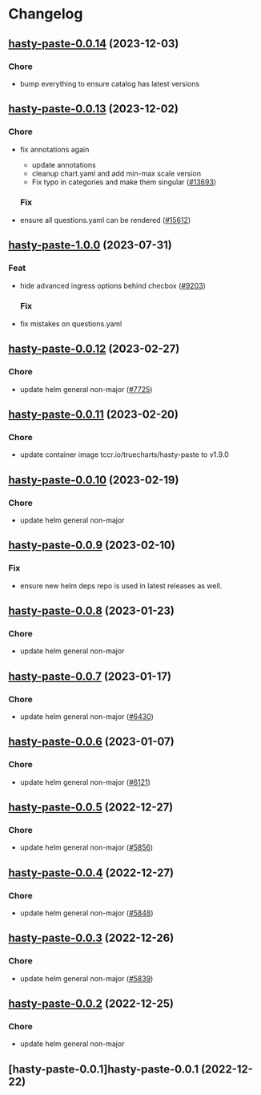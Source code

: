 # Changelog






## [hasty-paste-0.0.14](https://github.com/truecharts/charts/compare/hasty-paste-0.0.13...hasty-paste-0.0.14) (2023-12-03)

### Chore

- bump everything to ensure catalog has latest versions
  
  


## [hasty-paste-0.0.13](https://github.com/truecharts/charts/compare/hasty-paste-1.0.0...hasty-paste-0.0.13) (2023-12-02)

### Chore

- fix annotations again
  - update annotations
  - cleanup chart.yaml and add min-max scale version
  - Fix typo in categories and make them singular ([#13693](https://github.com/truecharts/charts/issues/13693))
  
  ### Fix

- ensure all questions.yaml can be rendered ([#15612](https://github.com/truecharts/charts/issues/15612))
  
  











## [hasty-paste-1.0.0](https://github.com/truecharts/charts/compare/hasty-paste-0.0.12...hasty-paste-1.0.0) (2023-07-31)

### Feat

- hide advanced ingress options behind checbox ([#9203](https://github.com/truecharts/charts/issues/9203))
  
  ### Fix

- fix mistakes on questions.yaml
  
  


## [hasty-paste-0.0.12](https://github.com/truecharts/charts/compare/hasty-paste-0.0.11...hasty-paste-0.0.12) (2023-02-27)

### Chore

- update helm general non-major ([#7725](https://github.com/truecharts/charts/issues/7725))
  
  


## [hasty-paste-0.0.11](https://github.com/truecharts/charts/compare/hasty-paste-0.0.10...hasty-paste-0.0.11) (2023-02-20)

### Chore

- update container image tccr.io/truecharts/hasty-paste to v1.9.0
  
  


## [hasty-paste-0.0.10](https://github.com/truecharts/charts/compare/hasty-paste-0.0.9...hasty-paste-0.0.10) (2023-02-19)

### Chore

- update helm general non-major
  
  


## [hasty-paste-0.0.9](https://github.com/truecharts/charts/compare/hasty-paste-0.0.8...hasty-paste-0.0.9) (2023-02-10)

### Fix

- ensure new helm deps repo is used in latest releases as well.
  
  


## [hasty-paste-0.0.8](https://github.com/truecharts/charts/compare/hasty-paste-0.0.7...hasty-paste-0.0.8) (2023-01-23)

### Chore

- update helm general non-major
  
  


## [hasty-paste-0.0.7](https://github.com/truecharts/charts/compare/hasty-paste-0.0.6...hasty-paste-0.0.7) (2023-01-17)

### Chore

- update helm general non-major ([#6430](https://github.com/truecharts/charts/issues/6430))
  
  


## [hasty-paste-0.0.6](https://github.com/truecharts/charts/compare/hasty-paste-0.0.5...hasty-paste-0.0.6) (2023-01-07)

### Chore

- update helm general non-major ([#6121](https://github.com/truecharts/charts/issues/6121))
  
  


## [hasty-paste-0.0.5](https://github.com/truecharts/charts/compare/hasty-paste-0.0.4...hasty-paste-0.0.5) (2022-12-27)

### Chore

- update helm general non-major ([#5856](https://github.com/truecharts/charts/issues/5856))
  
  


## [hasty-paste-0.0.4](https://github.com/truecharts/charts/compare/hasty-paste-0.0.3...hasty-paste-0.0.4) (2022-12-27)

### Chore

- update helm general non-major ([#5848](https://github.com/truecharts/charts/issues/5848))
  
  


## [hasty-paste-0.0.3](https://github.com/truecharts/charts/compare/hasty-paste-0.0.2...hasty-paste-0.0.3) (2022-12-26)

### Chore

- update helm general non-major ([#5839](https://github.com/truecharts/charts/issues/5839))
  
  


## [hasty-paste-0.0.2](https://github.com/truecharts/charts/compare/hasty-paste-0.0.1...hasty-paste-0.0.2) (2022-12-25)

### Chore

- update helm general non-major
  
  


## [hasty-paste-0.0.1]hasty-paste-0.0.1 (2022-12-22)

